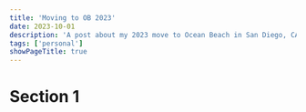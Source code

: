 ```yaml
---
title: 'Moving to OB 2023'
date: 2023-10-01
description: 'A post about my 2023 move to Ocean Beach in San Diego, CA.'
tags: ['personal']
showPageTitle: true
---
```


# Section 1
